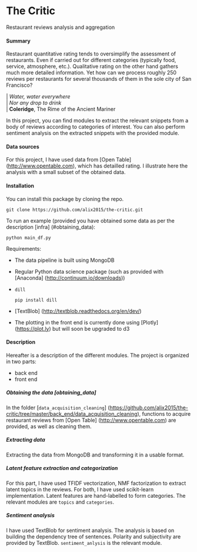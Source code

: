 # The Critic
Restaurant reviews analysis and aggregation

#### Summary
Restaurant quantitative rating tends to oversimplify the assessment of
restaurants. Even if carried out for different categories
(typically food, service, atmosphere, etc.).
Qualitative rating on the other hand gathers much more detailed information.
Yet how can we process roughly 250 reviews per restaurants for several thousands
of them in the sole city of San Francisco?

| *Water, water everywhere*  
| *Nor any drop to drink*  
| **Coleridge**, The Rime of the Ancient Mariner

In this project, you can find modules to extract the relevant
snippets from a body of reviews according to categories of interest.
You can also perform sentiment analysis on the extracted snippets
with the provided module.


#### Data sources
For this project, I have used data from [Open Table] (http://www.opentable.com),
which has detailled rating. I illustrate here the analysis with a small
subset of the obtained data.


#### Installation
You can install this package by cloning the repo.
```
git clone https://github.com/alix2015/the-critic.git
```

To run an example (provided you have obtained some data as
per the description [infra] (#obtaining_data):
```
python main_df.py
```

Requirements:
* The data pipeline is built using MongoDB
* Regular Python data science package
  (such as provided with [Anaconda] (http://continuum.io/downloads))

* ``dill``
    ```
    pip install dill
    ```
* [TextBlob] (http://textblob.readthedocs.org/en/dev/)

* The plotting in the front end is currently done using
  [Plotly] (https://plot.ly) but will soon be upgraded to d3


#### Description
Hereafter is a description of the different modules.
The project is organized in two parts:
* back end
* front end

##### Obtaining the data [obtaining_data]
In the folder [``data_acquisition_cleaning``] (https://github.com/alix2015/the-critic/tree/master/back_end/data_acquisition_cleaning),
functions to acquire restaurant reviews from [Open Table] (http://www.opentable.com)
are provided, as well as cleaning them. 

##### Extracting data
Extracting the data from MongoDB and transforming it in a usable format.

##### Latent feature extraction and categorization
For this part, I have used TFIDF vectorization, NMF factorization to extract
latent topics in the reviews. For both, I have used scikit-learn implementation.
Latent features are hand-labelled to form categories.
The relevant modules are ``topics`` and ``categories``.

##### Sentiment analysis
I have used TextBlob for sentiment analysis. The analysis is based
on building the dependency tree of sentences. Polarity and subjectivity
are provided by TextBlob. ``sentiment_anlysis`` is the relevant module.

